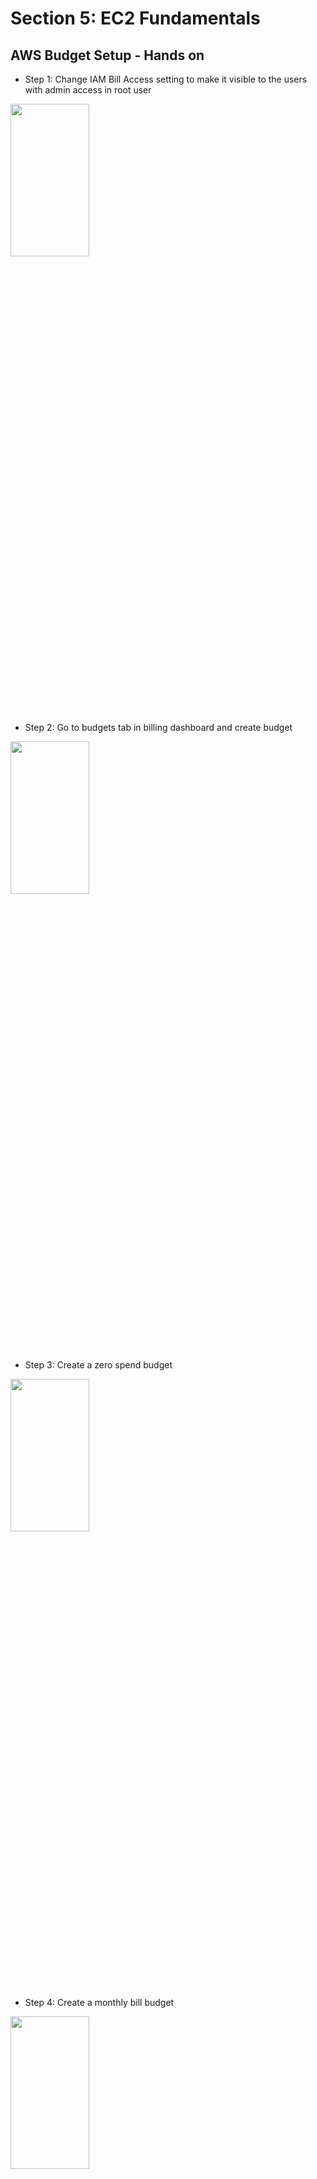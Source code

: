 # Section 5: EC2 Fundamentals #

## AWS Budget Setup - Hands on ##

* Step 1: Change IAM Bill Access setting to make it visible to the users with admin access in root user
<img src="https://github.com/abhinav-dholi/AWS-Dev-Associate-Preparation/blob/main/Stephane%20Maarek%20Course/Pictures/bill1.png"  width="50%" height="25%">

* Step 2: Go to budgets tab in billing dashboard and create budget
<img src="https://github.com/abhinav-dholi/AWS-Dev-Associate-Preparation/blob/main/Stephane%20Maarek%20Course/Pictures/create_budget.png"  width="50%" height="25%">

* Step 3: Create a zero spend budget 
<img src="https://github.com/abhinav-dholi/AWS-Dev-Associate-Preparation/blob/main/Stephane%20Maarek%20Course/Pictures/budget_created.png"  width="50%" height="25%">

* Step 4: Create a monthly bill budget
<img src="https://github.com/abhinav-dholi/AWS-Dev-Associate-Preparation/blob/main/Stephane%20Maarek%20Course/Pictures/budget_created_2.png"  width="50%" height="25%">


# EC2 Basics #

## Amazon EC2 ##

* EC2 is one of the most popular of AWS's offering
* EC2 = Elastic Compute Cloud = Infrastructure as a Service
* It mainly composed of:
  * Renting virtual machines (EC2)
  * Storing data on virtual drives (EBS)
  * Distributing load accross machines (ELB)
  * Scaling the services in an auto scaling group (ASG)
* Knowing EC2 is fundamental to understand how the cloud works

## EC2 Sizing & Configuring Options ##

* Operating system **(OS)**: Linux, Windows and Mac OS
* How much compute power and cores (CPU)
* How much random-access memory (RAM)
* How much storage space:
  * Network attached (EBS & EFS)
  * Hardware (EC2 Instance store)
* Network card: speed of the card, Public IP address
* Firewall rules: Security group
* Bootstrap Script (Configure at first launch): EC2 User data

## EC2 User Data ##

* It is possible to bootstrap our instances using **EC2 User data** script
* **bootstrapping** means launching commands when a machine starts
* That script is **only run once** at the instance first start
* EC2 user data is used to automate boot tasks such as:
  * Installing updates
  * installing software
  * Downloading common files from the internet 
  * Anything you can think of
* EC2 User Data Script runs on a root user

## EC2 instance types: example ##

<img src="https://github.com/abhinav-dholi/AWS-Dev-Associate-Preparation/blob/main/Stephane%20Maarek%20Course/Pictures/instancetype.png"  width="80%" height="40%">

* For this course we will be using t2.micro

# EC2 Hands on: Launching an EC2 Instance running Linux #

* We'll be launching our first virtual server using AWS Console
* We'll get a first high level approach to the various parameters
* We'll see that our web server is launched using EC2 user data
* We'll learn how to start/stop/terminate an instance

## Hand on ##

* Step 1: Go into the EC2 console->instances->launch instances
<img src="https://github.com/abhinav-dholi/AWS-Dev-Associate-Preparation/blob/main/Stephane%20Maarek%20Course/Pictures/ec2_1.png"  width="80%" height="40%">

* Step 2: Add in the Name of the instance and choose the base instance as Amazon Linux, set the instance type
<img src="https://github.com/abhinav-dholi/AWS-Dev-Associate-Preparation/blob/main/Stephane%20Maarek%20Course/Pictures/ec2_2.png"  width="80%" height="40%">

* Step 3: Create a new key pair
<img src="https://github.com/abhinav-dholi/AWS-Dev-Associate-Preparation/blob/main/Stephane%20Maarek%20Course/Pictures/ec2_3.png"  width="80%" height="40%">

* Step 4: Set up network settings
<img src="https://github.com/abhinav-dholi/AWS-Dev-Associate-Preparation/blob/main/Stephane%20Maarek%20Course/Pictures/ec2_4.png"  width="80%" height="40%">

* Step 5: Set up storage settings
<img src="https://github.com/abhinav-dholi/AWS-Dev-Associate-Preparation/blob/main/Stephane%20Maarek%20Course/Pictures/ec2_5.png"  width="80%" height="40%">

* Step 6: Go to the advance settings and add the code to the User data - optional (This runs only the first time we launch the instance)
<img src="https://github.com/abhinav-dholi/AWS-Dev-Associate-Preparation/blob/main/Stephane%20Maarek%20Course/Pictures/ec2_6.png"  width="80%" height="40%">

* Step 7: Launch the instance
<img src="https://github.com/abhinav-dholi/AWS-Dev-Associate-Preparation/blob/main/Stephane%20Maarek%20Course/Pictures/ec2_7.png"  width="80%" height="40%">

* Step 8: View instances
<img src="https://github.com/abhinav-dholi/AWS-Dev-Associate-Preparation/blob/main/Stephane%20Maarek%20Course/Pictures/ec2_8.png"  width="80%" height="40%">

* Step 9: Open the public ipv4 address
<img src="https://github.com/abhinav-dholi/AWS-Dev-Associate-Preparation/blob/main/Stephane%20Maarek%20Course/Pictures/ec2_9.png"  width="80%" height="40%">
<img src="https://github.com/abhinav-dholi/AWS-Dev-Associate-Preparation/blob/main/Stephane%20Maarek%20Course/Pictures/ec2_10.png"  width="80%" height="40%">

Note: After everytime you restart an instance, the public ip will change

## EC2 Instance Types - Overview ##

* You can use different types of EC2 instances that are optimised for different use cases (https://aws.amazon.com/ec2/instance-types/)
* AWS has the following naming convention: For ex: m5.2xlarge
  * m: instance class
  * 5: generation
  * 2xlarge: size within the instance class 

# EC2 Instance Types #

## General Purpose ##

* Great for diversity of workloads such as web servers or code repositories 
* Balance between:
  * Compute
  * Memory
  * Storage
* In the course we are using the **t2.micro** which is a general purpose ec2 instance 
  
## Compute Optimized ##

* Great for compute-intensive tasks that require high performance processors:
  * Batch processing 
  * Media Transcoding 
  * High performance web servers
  * High performance conputing (HPC)
  * Scientific modelling & machine learning
  * Dedicated gaming servers

## Memory Optimised ##

* Fast performance for workloads that process large data sets in memory
* Use cases:
  * High performance, relational/non-relational databases
  * Distributed web scale cache stores
  * In-memory databases optimised for BI(Business Intelligence)
  * Applications performing real-time processing of bug unstructured data

## Storage Optimized Instances ##

* Great for storage-intensive tasks that require high, sequential read and write access to data sets on local storage
* Use cases:
  * High frequency online transaction (OLTP) systems
  * Relational and NoSQL databases 
  * Cache for in-memory databases (for example: Redis)
  * Data warehousing applications
  * Distributed file systems

## EC2 Instance Types Examples ##

<img src="https://github.com/abhinav-dholi/AWS-Dev-Associate-Preparation/blob/main/Stephane%20Maarek%20Course/Pictures/ec2_11.png"  width="80%" height="40%">

# Introduction to Security Groups #

* Security groups are fundamental of network security in AWS
* They control how traffic is allowed into or out of our EC2 instances
<img src="https://github.com/abhinav-dholi/AWS-Dev-Associate-Preparation/blob/main/Stephane%20Maarek%20Course/Pictures/secgrp_1.png"  width="80%" height="40%">

* Security groups only contain **allow** rules
* Security groups rule can reference by IP or by security group

## Security Groups in Detail ##

* Security groups are acting as a "Firewall" on EC2 instances
* They regulate:
  * Access to ports 
  * Authorise IP ranges - IPV4 & IPV6
  * Control of inbound network (from other side to instance)
  * Control of outbound network (from the instance to other)
<img src="https://github.com/abhinav-dholi/AWS-Dev-Associate-Preparation/blob/main/Stephane%20Maarek%20Course/Pictures/secgrp_2.png"  width="80%" height="40%">

## Security Groups - Important points ##

* Can be attached to multiple instances 
* Locked down to a region/VPC combination
* Does live "outside" the EC2 - if traffic is blocked the EC2 instance won't see it
* It's good to maintain one separate security group for SSH access
* If your application is not accessible (time out), then its a security group issue
* If your application gives a "connection refused" error, then it's an application error or it's not launched
* All inbound traffic is blocked by default
* All outbound traffic is authorised by default

## Referencing other security groups ##
<img src="https://github.com/abhinav-dholi/AWS-Dev-Associate-Preparation/blob/main/Stephane%20Maarek%20Course/Pictures/secgrp_3.png"  width="80%" height="40%">

## Important ports to know ##

* 22 = SSH (Secure Shell) - log into Linux instance
* 21 = FTP (File Transfer Protocol) - upload files to a file share
* 22 = SFTP (Secure File Transfer Protocol) - upload files using SSH
* 80 = HTTP - access unsecured websites
* 443 = HTTPS - access secured websites
* 3389 = RDP (Remote Desktop Protocol) - log into a Windows instance

## Security Groups Hands on ##

* Step 1: Go to the EC2 dashboard and click on Networks and Security -> Security Groups
<img src="https://github.com/abhinav-dholi/AWS-Dev-Associate-Preparation/blob/main/Stephane%20Maarek%20Course/Pictures/secgrp_4.png"  width="80%" height="40%">

* Step 2: Check edit inbound rules where we can change the port access for our EC2 instance
<img src="https://github.com/abhinav-dholi/AWS-Dev-Associate-Preparation/blob/main/Stephane%20Maarek%20Course/Pictures/secgrp_5.png"  width="80%" height="40%">

## SSH Hands on ##

* Step 1: open power shell at the location you have your .pem file
<img src="https://github.com/abhinav-dholi/AWS-Dev-Associate-Preparation/blob/main/Stephane%20Maarek%20Course/Pictures/ssh_1.png"  width="80%" height="40%">

* Step 2: write the command to connect to the instance
<img src="https://github.com/abhinav-dholi/AWS-Dev-Associate-Preparation/blob/main/Stephane%20Maarek%20Course/Pictures/ssh_2.png"  width="80%" height="40%">



















  